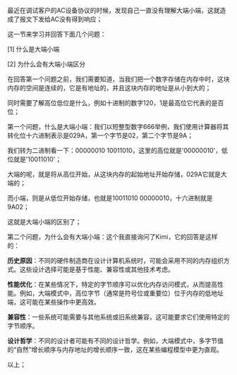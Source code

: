 最近在调试客户的AC设备协议的时候，发现自己一直没有理解大端小端，这就造成了报文下发给AC没有得到响应；

这一节来学习并回答下面几个问题：

[1] 什么是大端小端

[2] 为什么会有大端小端区分

在回答第一个问题之前，我们需要知道，当我们把一个数字存储在内存中时，这块内存的空间是连续的，它是有地址的，并且这块内存的地址是从小到大的；

同时需要了解高位低位是什么，例如十进制的数字120，1是最高位它代表的是百位；

第一个问题，什么是大端小端：我们以短整型数字666举例，我们使用计算器将其转化位十六进制表示是029A，第一个字节是02，第二个字节是9A；

我们转为二进制看一下：00000010 10011010，这里的高位就是'00000010'，低位就是'10011010'；

大端的呢，就是将从高位开始，从这块内存的起始地址开始存储，029A它就是大端的；

而小端，则是从低位开始存储，也就是10011010 00000010，十六进制就是9A02；

这就是大端小端的区别了；


第二个问题，为什么会有大端小端：这个我直接询问了Kimi，它的回答是这样的：

**历史原因**：不同的硬件制造商在设计计算机系统时，可能会采用不同的内存组织方式。这些设计选择可能是基于性能、兼容性或其他技术考虑。

**性能优化**：在某些情况下，特定的字节顺序可以优化内存访问模式，从而提高性能。例如，大端模式中，高位字节（通常是符号位或重要位）位于内存的低地址端，这可能在某些操作中更高效。

**兼容性**：一些系统可能需要与其他系统或旧系统兼容，这可能要求它们使用特定的字节顺序。

**设计哲学**：不同的设计者可能有不同的设计哲学。例如，大端模式中，多字节值的“自然”增长顺序与内存地址的增长顺序一致，这在某些编程模型中更为直观。



以上；
